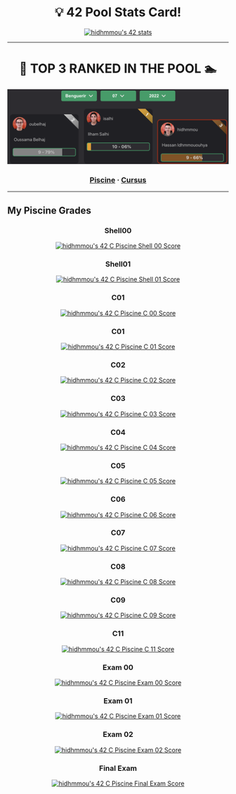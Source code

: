 <h1 align="center">
💡 42 Pool Stats Card!
</h1>
<p align="center">
	<a href="https://github.com/ft-killua"><img src="https://badge42.vercel.app/api/v2/cl9d5ri2i00210gmlhhorlng9/stats?cursusId=9&coalitionId=piscine" 	alt="hidhmmou's 42 stats" /></a>
</p>
<hr>
<h1 align="center">
	🖖 TOP 3 RANKED IN THE POOL 🏊
</h1>

![1337](https://github.com/ft-killua/1337/blob/main/imgs/top%203%20pool%2007:08:2022%20benguerir.png)

<h3 align="center">
	<a href="https://github.com/ft-killua/1337/tree/main/piscine-2022">Piscine</a>
	<span> · </span>
	<a href="https://github.com/ft-killua/1337/tree/main/42cursus">Cursus</a>
</h3>

<hr>

## My Piscine Grades
<div align="center">
<h3>Shell00</h3>
<a href="https://github.com/ft-killua/1337/tree/main/piscine-2022/Shell00"><img src="https://badge42.vercel.app/api/v2/cl9d5ri2i00210gmlhhorlng9/project/2671786" alt="hidhmmou's 42 C Piscine Shell 00 Score" /></a>
<h3>Shell01</h3>
<a href="https://github.com/ft-killua/1337/tree/main/piscine-2022/Shell01"><img src="https://badge42.vercel.app/api/v2/cl9d5ri2i00210gmlhhorlng9/project/2675876" alt="hidhmmou's 42 C Piscine Shell 01 Score" /></a>
<h3>C01</h3>
<a href="https://github.com/ft-killua/1337/tree/main/piscine-2022/C00"><img src="https://badge42.vercel.app/api/v2/cl9d5ri2i00210gmlhhorlng9/project/2678399" alt="hidhmmou's 42 C Piscine C 00 Score" /></a>
<h3>C01</h3>
<a href="https://github.com/ft-killua/1337/tree/main/piscine-2022/C01"><img src="https://badge42.vercel.app/api/v2/cl9d5ri2i00210gmlhhorlng9/project/2685879" alt="hidhmmou's 42 C Piscine C 01 Score" /></a>
<h3>C02</h3>
<a href="https://github.com/ft-killua/1337/tree/main/piscine-2022/C02"><img src="https://badge42.vercel.app/api/v2/cl9d5ri2i00210gmlhhorlng9/project/2685880" alt="hidhmmou's 42 C Piscine C 02 Score" /></a>
<h3>C03</h3>
<a href="https://github.com/ft-killua/1337/tree/main/piscine-2022/C03"><img src="https://badge42.vercel.app/api/v2/cl9d5ri2i00210gmlhhorlng9/project/2689294" alt="hidhmmou's 42 C Piscine C 03 Score" /></a>
<h3>C04</h3>
<a href="https://github.com/ft-killua/1337/tree/main/piscine-2022/C04"><img src="https://badge42.vercel.app/api/v2/cl9d5ri2i00210gmlhhorlng9/project/2694444" alt="hidhmmou's 42 C Piscine C 04 Score" /></a>
<h3>C05</h3>
<a href="https://github.com/ft-killua/1337/tree/main/piscine-2022/C05"><img src="https://badge42.vercel.app/api/v2/cl9d5ri2i00210gmlhhorlng9/project/2700786" alt="hidhmmou's 42 C Piscine C 05 Score" /></a>
<h3>C06</h3>
<a href="https://github.com/ft-killua/1337/tree/main/piscine-2022/C06"><img src="https://badge42.vercel.app/api/v2/cl9d5ri2i00210gmlhhorlng9/project/2700788" alt="hidhmmou's 42 C Piscine C 06 Score" /></a>
<h3>C07</h3>
<a href="https://github.com/ft-killua/1337/tree/main/piscine-2022/C07"><img src="https://badge42.vercel.app/api/v2/cl9d5ri2i00210gmlhhorlng9/project/2706356" alt="hidhmmou's 42 C Piscine C 07 Score" /></a>
<h3>C08</h3>
<a href="https://github.com/ft-killua/1337/tree/main/piscine-2022/C08"><img src="https://badge42.vercel.app/api/v2/cl9d5ri2i00210gmlhhorlng9/project/2708546" alt="hidhmmou's 42 C Piscine C 08 Score" /></a>
<h3>C09</h3>
<a href="https://github.com/ft-killua/1337/tree/main/piscine-2022/C09"><img src="https://badge42.vercel.app/api/v2/cl9d5ri2i00210gmlhhorlng9/project/2716298" alt="hidhmmou's 42 C Piscine C 09 Score" /></a>
<h3>C11</h3>
<a href="https://github.com/ft-killua/1337/tree/main/piscine-2022/C11"><img src="https://badge42.vercel.app/api/v2/cl9d5ri2i00210gmlhhorlng9/project/2719807" alt="hidhmmou's 42 C Piscine C 11 Score" /></a>
<h3>Exam 00</h3>
<a href="https://github.com/ft-killua/1337/tree/main/piscine-2022"><img src="https://badge42.vercel.app/api/v2/cl9d5ri2i00210gmlhhorlng9/project/2675896" alt="hidhmmou's 42 C Piscine Exam 00 Score" /></a>
<h3>Exam 01</h3>
<a href="https://github.com/ft-killua/1337/tree/main/piscine-2022"><img src="https://badge42.vercel.app/api/v2/cl9d5ri2i00210gmlhhorlng9/project/2691076" alt="hidhmmou's 42 C Piscine Exam 01 Score" /></a>
<h3>Exam 02</h3>
<a href="https://github.com/ft-killua/1337/tree/main/piscine-2022"><img src="https://badge42.vercel.app/api/v2/cl9d5ri2i00210gmlhhorlng9/project/2702979" alt="hidhmmou's 42 C Piscine Exam 02 Score" /></a>
<h3>Final Exam</h3>
<a href="https://github.com/ft-killua/1337/tree/main/piscine-2022"><img src="https://badge42.vercel.app/api/v2/cl9d5ri2i00210gmlhhorlng9/project/2713247" 			alt="hidhmmou's 42 C Piscine Final Exam Score" /></a>
</div>
